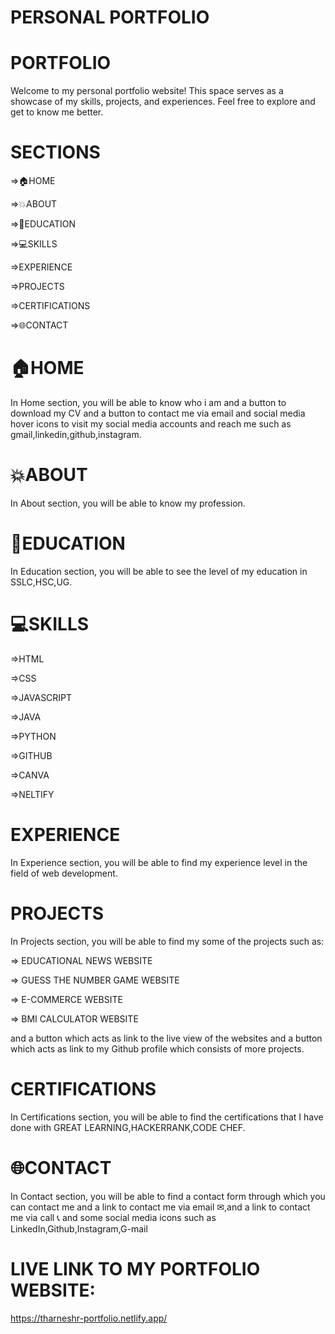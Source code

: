 # PERSONAL PORTFOLIO

# PORTFOLIO 
Welcome to my personal portfolio website! This space serves as a showcase of my skills, projects, and experiences. Feel free to explore and get to know me better.

# SECTIONS
=>🏠HOME

=>💥ABOUT

=>📙EDUCATION

=>💻SKILLS

=>EXPERIENCE

=>PROJECTS

=>CERTIFICATIONS 

=>🌐CONTACT

# 🏠HOME
In Home section, you will be able to know who i am and a button to download my CV and  a button to contact me via email and social media hover icons to visit my social media accounts and reach me such as gmail,linkedin,github,instagram.

# 💥ABOUT 
In About section, you will be able to know my profession.

# 📙EDUCATION 
In Education section, you will be able to see the level of my education in SSLC,HSC,UG.

# 💻SKILLS
=>HTML

=>CSS

=>JAVASCRIPT

=>JAVA

=>PYTHON

=>GITHUB

=>CANVA

=>NELTIFY

# EXPERIENCE
In Experience section, you will be able to find my experience level in the field of web development.

# PROJECTS
In Projects section, you will be able to find my some of the projects such as:

=> EDUCATIONAL NEWS WEBSITE

=> GUESS THE NUMBER GAME WEBSITE

=> E-COMMERCE WEBSITE

=> BMI CALCULATOR WEBSITE

and a button which acts as link to the live view of the websites and a button which acts as link to my Github profile which consists of more projects.

# CERTIFICATIONS 
In Certifications section, you will be able to find the certifications that I have done with GREAT LEARNING,HACKERRANK,CODE CHEF.

# 🌐CONTACT
In Contact section, you will be able to find a contact form through which you can contact me and a link to contact me via email ✉,and a link to contact me via call 📞
and some social media icons such as LinkedIn,Github,Instagram,G-mail

# LIVE LINK TO MY PORTFOLIO WEBSITE:
https://tharneshr-portfolio.netlify.app/
